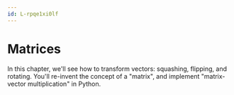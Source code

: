 ```yaml
---
id: L-rpqe1xi0lf
---
```


# Matrices

In this chapter, we'll see how to transform vectors:
squashing, flipping, and rotating.
You'll re-invent the concept of a "matrix",
and implement "matrix-vector multiplication" in Python.
